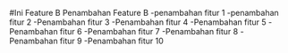 #Ini Feature B
Penambahan Feature B
-penambahan fitur 1
-penambahan fitur 2
-Penambahan fitur 3
-Penambahan fitur 4
-Penambahan fitur 5
-Penambahan fitur 6
-Penambahan fitur 7
-Penambahan fitur 8
-Penambahan fitur 9
-Penambahan fitur 10

